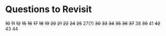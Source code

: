 # Questions to Revisit

~~10~~
~~11~~
~~12~~
~~15~~
~~16~~
~~17~~
~~18~~
~~19~~
~~20~~
~~21~~
~~22~~
~~24~~
~~25~~
27(?)
~~30~~ <Try in April >
~~33~~ 
~~34~~
~~35~~
~~36~~
~~37~~ 
38
~~39~~ <Try again>
41
~~42~~ <Good to revisit>
43 <good to revisit>
44 <good to revisit>